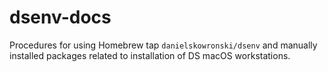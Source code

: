 # dsenv-docs

Procedures for using Homebrew tap `danielskowronski/dsenv` and manually installed packages related to installation of DS macOS workstations.
